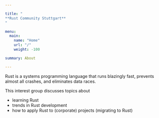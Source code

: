 ```yaml
---

title: "
**Rust Community Stuttgart**
"

menu:
  main:
    name: "Home"
    url: "/"
    weight: -100

summary: About

---
```


Rust is a systems programming language that runs blazingly fast, prevents almost all crashes, and eliminates data races.

This interest group discusses topics about

- learning Rust
- trends in Rust development
- how to apply Rust to (corporate) projects (migrating to Rust)

